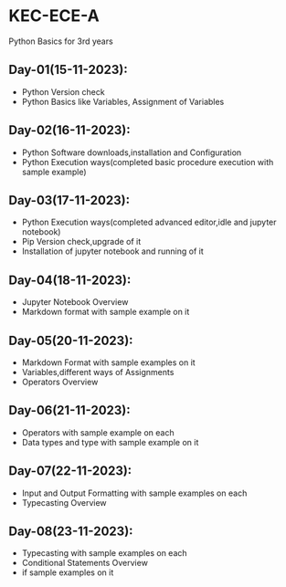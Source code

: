 # KEC-ECE-A
Python Basics for 3rd years

## Day-01(15-11-2023):
  - Python Version check
  - Python Basics like Variables, Assignment of Variables

## Day-02(16-11-2023):
  - Python Software downloads,installation and Configuration
  - Python Execution ways(completed basic procedure execution with sample example)

## Day-03(17-11-2023):
  - Python Execution ways(completed advanced editor,idle and jupyter notebook)
  - Pip Version check,upgrade of it
  - Installation of jupyter notebook and running of it

## Day-04(18-11-2023):
  - Jupyter Notebook Overview
  - Markdown format with sample example on it

## Day-05(20-11-2023):
  - Markdown Format with sample examples on it
  - Variables,different ways of Assignments
  - Operators Overview

## Day-06(21-11-2023):
  - Operators with sample example on each
  - Data types and type with sample example on it

## Day-07(22-11-2023):
  - Input and Output Formatting with sample examples on each
  - Typecasting Overview

## Day-08(23-11-2023):
  - Typecasting with sample examples on each
  - Conditional Statements Overview
  - if sample examples on it
